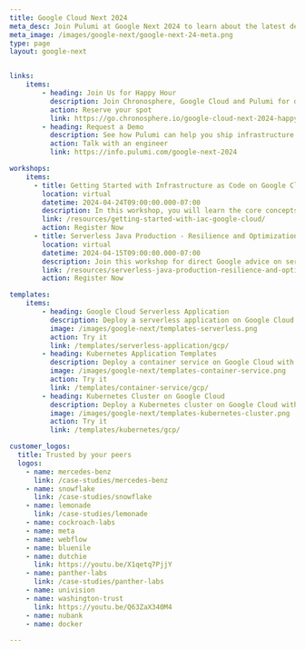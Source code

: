 ```yaml
---
title: Google Cloud Next 2024
meta_desc: Join Pulumi at Google Next 2024 to learn about the latest developments in Infrastructure as Code, Google Cloud integrations, platform engineering, and more.
meta_image: /images/google-next/google-next-24-meta.png
type: page
layout: google-next


links:
    items:
        - heading: Join Us for Happy Hour
          description: Join Chronosphere, Google Cloud and Pulumi for drinks, snacks, and casual conversations.<br/><b>Limited Spots Remaining</b><br/>Tuesday, April 9 - 7:00 PM at Minus5 bar
          action: Reserve your spot
          link: https://go.chronosphere.io/google-cloud-next-2024-happy-hour.html?utm_source=pulumi&utm_medium=email&utm_campaign=cheers-to-observability-vegas
        - heading: Request a Demo
          description: See how Pulumi can help you ship infrastructure faster, and manage Kubernetes clusters at scale on all major cloud providers. Ready for a change?
          action: Talk with an engineer
          link: https://info.pulumi.com/google-next-2024

workshops:
    items:
      - title: Getting Started with Infrastructure as Code on Google Cloud
        location: virtual
        datetime: 2024-04-24T09:00:00.000-07:00
        description: In this workshop, you will learn the core concepts needed to effectively deploy resources on Google Cloud with Pulumi.
        link: /resources/getting-started-with-iac-google-cloud/
        action: Register Now
      - title: Serverless Java Production - Resilience and Optimization in GCP
        location: virtual
        datetime: 2024-04-15T09:00:00.000-07:00
        description: Join this workshop for direct Google advice on serverless architecture, delivered with the power and convenience of Pulumi’s cloud orchestration platform.
        link: /resources/serverless-java-production-resilience-and-optimization-gcp/
        action: Register Now

templates:
    items:
        - heading: Google Cloud Serverless Application
          description: Deploy a serverless application on Google Cloud with Pulumi, Google Cloud Functions, and Google Cloud Storage.
          image: /images/google-next/templates-serverless.png
          action: Try it
          link: /templates/serverless-application/gcp/
        - heading: Kubernetes Application Templates
          description: Deploy a container service on Google Cloud with Pulumi and Google Cloud Run.
          image: /images/google-next/templates-container-service.png
          action: Try it
          link: /templates/container-service/gcp/
        - heading: Kubernetes Cluster on Google Cloud
          description: Deploy a Kubernetes cluster on Google Cloud with Pulumi and Google Kubernetes Engine (GKE).
          image: /images/google-next/templates-kubernetes-cluster.png
          action: Try it
          link: /templates/kubernetes/gcp/

customer_logos:
  title: Trusted by your peers
  logos:
    - name: mercedes-benz
      link: /case-studies/mercedes-benz
    - name: snowflake
      link: /case-studies/snowflake
    - name: lemonade
      link: /case-studies/lemonade
    - name: cockroach-labs
    - name: meta
    - name: webflow
    - name: bluenile
    - name: dutchie
      link: https://youtu.be/X1qetq7PjjY
    - name: panther-labs
      link: /case-studies/panther-labs
    - name: univision
    - name: washington-trust
      link: https://youtu.be/Q63ZaX340M4
    - name: nubank
    - name: docker

---
```

